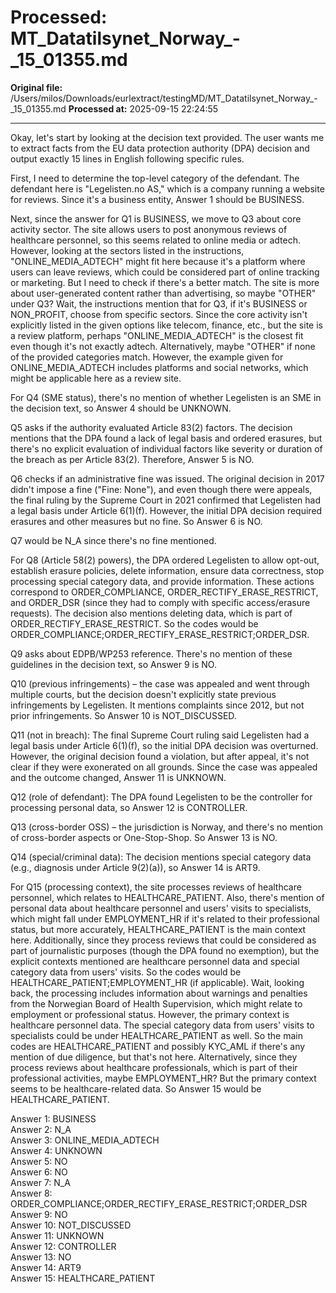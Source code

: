 # Processed: MT_Datatilsynet_Norway_-_15_01355.md

**Original file:** /Users/milos/Downloads/eurlextract/testingMD/MT_Datatilsynet_Norway_-_15_01355.md
**Processed at:** 2025-09-15 22:24:55

---

<think>
Okay, let's start by looking at the decision text provided. The user wants me to extract facts from the EU data protection authority (DPA) decision and output exactly 15 lines in English following specific rules.

First, I need to determine the top-level category of the defendant. The defendant here is "Legelisten.no AS," which is a company running a website for reviews. Since it's a business entity, Answer 1 should be BUSINESS.

Next, since the answer for Q1 is BUSINESS, we move to Q3 about core activity sector. The site allows users to post anonymous reviews of healthcare personnel, so this seems related to online media or adtech. However, looking at the sectors listed in the instructions, "ONLINE_MEDIA_ADTECH" might fit here because it's a platform where users can leave reviews, which could be considered part of online tracking or marketing. But I need to check if there's a better match. The site is more about user-generated content rather than advertising, so maybe "OTHER" under Q3? Wait, the instructions mention that for Q3, if it's BUSINESS or NON_PROFIT, choose from specific sectors. Since the core activity isn't explicitly listed in the given options like telecom, finance, etc., but the site is a review platform, perhaps "ONLINE_MEDIA_ADTECH" is the closest fit even though it's not exactly adtech. Alternatively, maybe "OTHER" if none of the provided categories match. However, the example given for ONLINE_MEDIA_ADTECH includes platforms and social networks, which might be applicable here as a review site.

For Q4 (SME status), there's no mention of whether Legelisten is an SME in the decision text, so Answer 4 should be UNKNOWN.

Q5 asks if the authority evaluated Article 83(2) factors. The decision mentions that the DPA found a lack of legal basis and ordered erasures, but there's no explicit evaluation of individual factors like severity or duration of the breach as per Article 83(2). Therefore, Answer 5 is NO.

Q6 checks if an administrative fine was issued. The original decision in 2017 didn't impose a fine ("Fine: None"), and even though there were appeals, the final ruling by the Supreme Court in 2021 confirmed that Legelisten had a legal basis under Article 6(1)(f). However, the initial DPA decision required erasures and other measures but no fine. So Answer 6 is NO.

Q7 would be N_A since there's no fine mentioned.

For Q8 (Article 58(2) powers), the DPA ordered Legelisten to allow opt-out, establish erasure policies, delete information, ensure data correctness, stop processing special category data, and provide information. These actions correspond to ORDER_COMPLIANCE, ORDER_RECTIFY_ERASE_RESTRICT, and ORDER_DSR (since they had to comply with specific access/erasure requests). The decision also mentions deleting data, which is part of ORDER_RECTIFY_ERASE_RESTRICT. So the codes would be ORDER_COMPLIANCE;ORDER_RECTIFY_ERASE_RESTRICT;ORDER_DSR.

Q9 asks about EDPB/WP253 reference. There's no mention of these guidelines in the decision text, so Answer 9 is NO.

Q10 (previous infringements) – the case was appealed and went through multiple courts, but the decision doesn't explicitly state previous infringements by Legelisten. It mentions complaints since 2012, but not prior infringements. So Answer 10 is NOT_DISCUSSED.

Q11 (not in breach): The final Supreme Court ruling said Legelisten had a legal basis under Article 6(1)(f), so the initial DPA decision was overturned. However, the original decision found a violation, but after appeal, it's not clear if they were exonerated on all grounds. Since the case was appealed and the outcome changed, Answer 11 is UNKNOWN.

Q12 (role of defendant): The DPA found Legelisten to be the controller for processing personal data, so Answer 12 is CONTROLLER.

Q13 (cross-border OSS) – the jurisdiction is Norway, and there's no mention of cross-border aspects or One-Stop-Shop. So Answer 13 is NO.

Q14 (special/criminal data): The decision mentions special category data (e.g., diagnosis under Article 9(2)(a)), so Answer 14 is ART9.

For Q15 (processing context), the site processes reviews of healthcare personnel, which relates to HEALTHCARE_PATIENT. Also, there's mention of personal data about healthcare personnel and users' visits to specialists, which might fall under EMPLOYMENT_HR if it's related to their professional status, but more accurately, HEALTHCARE_PATIENT is the main context here. Additionally, since they process reviews that could be considered as part of journalistic purposes (though the DPA found no exemption), but the explicit contexts mentioned are healthcare personnel data and special category data from users' visits. So the codes would be HEALTHCARE_PATIENT;EMPLOYMENT_HR (if applicable). Wait, looking back, the processing includes information about warnings and penalties from the Norwegian Board of Health Supervision, which might relate to employment or professional status. However, the primary context is healthcare personnel data. The special category data from users' visits to specialists could be under HEALTHCARE_PATIENT as well. So the main codes are HEALTHCARE_PATIENT and possibly KYC_AML if there's any mention of due diligence, but that's not here. Alternatively, since they process reviews about healthcare professionals, which is part of their professional activities, maybe EMPLOYMENT_HR? But the primary context seems to be healthcare-related data. So Answer 15 would be HEALTHCARE_PATIENT.
</think>

Answer 1: BUSINESS  
Answer 2: N_A  
Answer 3: ONLINE_MEDIA_ADTECH  
Answer 4: UNKNOWN  
Answer 5: NO  
Answer 6: NO  
Answer 7: N_A  
Answer 8: ORDER_COMPLIANCE;ORDER_RECTIFY_ERASE_RESTRICT;ORDER_DSR  
Answer 9: NO  
Answer 10: NOT_DISCUSSED  
Answer 11: UNKNOWN  
Answer 12: CONTROLLER  
Answer 13: NO  
Answer 14: ART9  
Answer 15: HEALTHCARE_PATIENT
